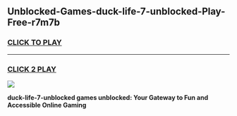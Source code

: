 
## Unblocked-Games-duck-life-7-unblocked-Play-Free-r7m7b
<h3>
<a href="https://premium76.site?title=duck-life-7-unblocked&ref=21A">CLICK TO PLAY</a></h3>
<hr>

<h3>
<a href="https://premium76.site?title=duck-life-7-unblocked&ref=21A">CLICK 2 PLAY</a>
  
</h3>

<a href="https://premium76.site?title=duck-life-7-unblocked&ref=21A"><img src="https://clearcache.store/games.png"></a>


**duck-life-7-unblocked games unblocked: Your Gateway to Fun and Accessible Online Gaming**
